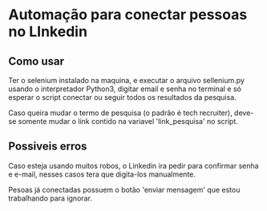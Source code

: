 # Automação para conectar pessoas no LInkedin

## Como usar


 
Ter o selenium instalado na maquina, e executar o arquivo sellenium.py usando o interpretador Python3, digitar email e senha no terminal e só esperar
o script conectar ou seguir todos os resultados da pesquisa.

Caso queira mudar o termo de pesquisa (o padrão é tech recruiter), deve-se somente mudar o link contido na variavel 'link_pesquisa' no script.

## Possiveis erros

Caso esteja usando muitos robos, o Linkedin ira pedir para confirmar senha e e-mail, nesses casos tera que digita-los manualmente.

Pesoas já conectadas possuem o botão 'enviar mensagem' que estou trabalhando para ignorar.
